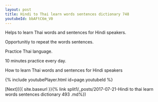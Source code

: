 ```yaml
---
layout: post
title: Hindi to Thai learn words sentences dictionary 748 
youtubeId: bbAFtC6m_V0
---
```

 
 
Helps to learn Thai words and sentences for Hindi speakers.

Opportunitiy to repeat the words sentences. 

Practice Thai language. 
 
10 minutes practice every day. 
 
How to learn Thai words and sentences for Hindi speakers 
 
{% include youtubePlayer.html id=page.youtubeId %}
 
 
[Next]({{ site.baseurl }}{% link  split1/_posts/2017-07-21-Hindi to thai learn words sentences dictionary 493 .md%})
 
